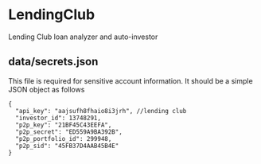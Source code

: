 LendingClub
===========

Lending Club loan analyzer and auto-investor

## data/secrets.json

This file is required for sensitive account information.
It should be a simple JSON object as follows

```
{
  "api_key": "aajsufh8fhaio8i3jrh", //lending club
  "investor_id": 13748291,
  "p2p_key": "21BF45C43EEFA",
  "p2p_secret": "ED559A9BA392B",
  "p2p_portfolio_id": 299948,
  "p2p_sid": "45FB37D4AAB45B4E"
}
```

